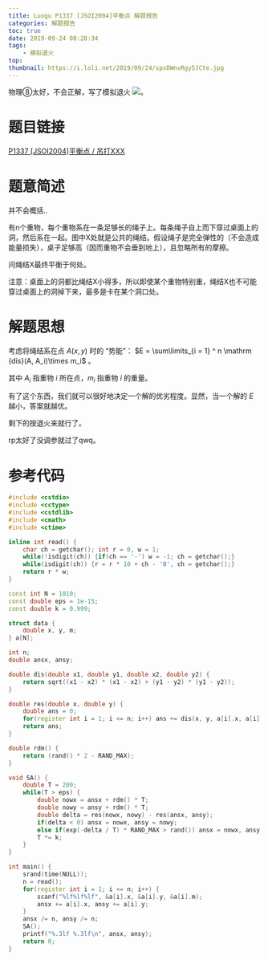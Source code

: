 ```yaml
---
title: Luogu P1337 [JSOI2004]平衡点 解题报告
categories: 解题报告
toc: true
date: 2019-09-24 08:28:34
tags:
	- 模拟退火
top:
thumbnail: https://i.loli.net/2019/09/24/xpsDWnvRgy5JCte.jpg
---
```


物理⑧太好，不会正解，写了模拟退火 ![](https://i.loli.net/2019/09/24/wIYgVPRM8aXnrZ4.gif)。

# 题目链接

[P1337 [JSOI2004]平衡点 / 吊打XXX](https://www.luogu.org/problem/P1337)

# 题意简述

并不会概括..

有n个重物，每个重物系在一条足够长的绳子上。每条绳子自上而下穿过桌面上的洞，然后系在一起。图中X处就是公共的绳结。假设绳子是完全弹性的（不会造成能量损失），桌子足够高（因而重物不会垂到地上），且忽略所有的摩擦。

问绳结X最终平衡于何处。

注意：桌面上的洞都比绳结X小得多，所以即使某个重物特别重，绳结X也不可能穿过桌面上的洞掉下来，最多是卡在某个洞口处。

<!--more-->

# 解题思想

考虑将绳结系在点 $A(x, y)$ 时的 “势能”： $E = \sum\limits_{i = 1} ^ n \mathrm {dis}(A, A_i)\times m_i$ 。

其中 $A_i$ 指重物 $i$ 所在点，$m_i$ 指重物 $i$ 的重量。

有了这个东西，我们就可以很好地决定一个解的优劣程度。显然，当一个解的 $E$ 越小，答案就越优。

剩下的按退火来就行了。

rp太好了没调参就过了qwq。

# 参考代码

```c++
#include <cstdio>
#include <cctype>
#include <cstdlib>
#include <cmath>
#include <ctime>

inline int read() {
	char ch = getchar(); int r = 0, w = 1;
	while(!isdigit(ch)) {if(ch == '-') w = -1; ch = getchar();}
	while(isdigit(ch)) {r = r * 10 + ch - '0', ch = getchar();}
	return r * w;
}

const int N = 1010;
const double eps = 1e-15;
const double k = 0.999;

struct data {
	double x, y, m;
} a[N];

int n;
double ansx, ansy;

double dis(double x1, double y1, double x2, double y2) {
	return sqrt((x1 - x2) * (x1 - x2) + (y1 - y2) * (y1 - y2));
}

double res(double x, double y) {
	double ans = 0;
	for(register int i = 1; i <= n; i++) ans += dis(x, y, a[i].x, a[i].y) * a[i].m;
	return ans;
}

double rdm() {
	return (rand() * 2 - RAND_MAX);
}

void SA() {
	double T = 200;
	while(T > eps) {
		double nowx = ansx + rdm() * T;
		double nowy = ansy + rdm() * T;
		double delta = res(nowx, nowy) - res(ansx, ansy);
		if(delta < 0) ansx = nowx, ansy = nowy;
		else if(exp(-delta / T) * RAND_MAX > rand()) ansx = nowx, ansy = nowy;
		T *= k;
	}
}

int main() {
	srand(time(NULL));
	n = read();
	for(register int i = 1; i <= n; i++) {
		scanf("%lf%lf%lf", &a[i].x, &a[i].y, &a[i].m);
		ansx += a[i].x, ansy += a[i].y;
	}
	ansx /= n, ansy /= n;
	SA();
	printf("%.3lf %.3lf\n", ansx, ansy);
	return 0;
}

```


